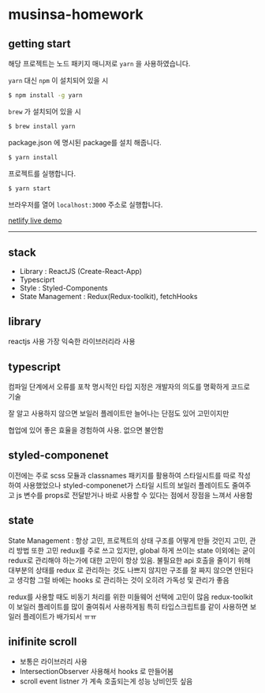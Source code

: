 # musinsa-homework

## getting start

해당 프로젝트는 노드 패키지 매니저로 `yarn` 을 사용하였습니다.

`yarn` 대신 `npm` 이 설치되어 있을 시

```sh
$ npm install -g yarn
```

`brew` 가 설치되어 있을 시

```sh
$ brew install yarn
```

package.json 에 명시된 package를 설치 해줍니다.

```sh
$ yarn install
```

프로젝트를 실행합니다.

```sh
$ yarn start
```

브라우저를 열어 `localhost:3000` 주소로 실행합니다.

[netlify live demo](https://epic-hypatia-07ccd2.netlify.app/)

---

## stack

- Library : ReactJS (Create-React-App)
- Typesciprt
- Style : Styled-Components
- State Management : Redux(Redux-toolkit), fetchHooks

## library

reactjs 사용 가장 익숙한 라이브러리라 사용

## typescript

컴파일 단계에서 오류를 포착
명시적인 타입 지정은 개발자의 의도를 명확하게 코드로 기술

잘 알고 사용하지 않으면 보일러 플레이트만 늘어나는 단점도 있어 고민이지만

협업에 있어 좋은 효율을 경험하여 사용. 없으면 불안함

## styled-componenet

이전에는 주로 scss 모듈과 classnames 패키지를 활용하여 스타일시트를 따로 작성하여 사용했었으나
styled-componenet가 스타일 시트의 보일러 플레이트도 줄여주고
js 변수를 props로 전달받거나 바로 사용할 수 있다는 점에서 장점을 느껴서 사용함

## state

State Management : 항상 고민, 프로젝트의 상태 구조를 어떻게 만들 것인지 고민, 관리 방법 또한 고민
redux를 주로 쓰고 있지만, global 하게 쓰이는 state 이외에는 굳이 redux로 관리해야 하는가에 대한 고민이 항상 있음.
불필요한 api 호출을 줄이기 위해 대부분의 상태를 redux 로 관리하는 것도 나쁘지 않지만 구조를 잘 짜지 않으면 안된다고 생각함
그럴 바에는 hooks 로 관리하는 것이 오히려 가독성 및 관리가 좋음

redux를 사용할 때도 비동기 처리를 위한 미들웨어 선택에 고민이 많음
redux-toolkit 이 보일러 플레이트를 많이 줄여줘서 사용하게됨
특히 타입스크립트를 같이 사용하면 보일러 플레이트가 배가되서 ㅠㅠ

## inifinite scroll

- 보통은 라이브러리 사용
- IntersectionObserver 사용해서 hooks 로 만들어봄
- scroll event listner 가 계속 호출되는게 성능 낭비인듯 싶음
